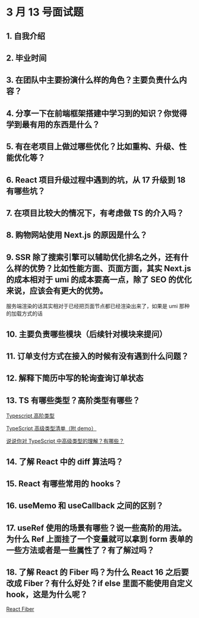 # 3 月 13 号面试题

## 1. 自我介绍

## 2. 毕业时间

## 3. 在团队中主要扮演什么样的角色？主要负责什么内容？

## 4. 分享一下在前端框架搭建中学习到的知识？你觉得学到最有用的东西是什么？

## 5. 有在老项目上做过哪些优化？比如重构、升级、性能优化等？

## 6. React 项目升级过程中遇到的坑，从 17 升级到 18 有哪些坑？

## 7. 在项目比较大的情况下，有考虑做 TS 的介入吗？

## 8. 购物网站使用 Next.js 的原因是什么？

## 9. SSR 除了搜索引擎可以辅助优化排名之外，还有什么样的优势？比如性能方面、页面方面，其实 Next.js 的成本相对于 umi 的成本要高一点，除了 SEO 的优化来说，应该会有更大的优势。

服务端渲染的话其实相对于已经把页面节点都已经渲染出来了，如果是 umi 那种 的加载方式的话

## 10. 主要负责哪些模块（后续针对模块来提问）

## 11. 订单支付方式在接入的时候有没有遇到什么问题？

## 12. 解释下简历中写的轮询查询订单状态

## 13. TS 有哪些类型？高阶类型有哪些？

[Typescript 高阶类型](https://juejin.cn/post/6844903879822278664)

[TypeScript 高级类型清单（附 demo）](https://www.freecodecamp.org/chinese/news/advanced-typescript-types-cheatsheet/)

[说说你对 TypeScript 中高级类型的理解？有哪些？](https://vue3js.cn/interview/typescript/high%20type.html#%E4%BA%8C%E3%80%81%E6%9C%89%E5%93%AA%E4%BA%9B)

## 14. 了解 React 中的 diff 算法吗？

## 15. React 有哪些常用的 hooks？

## 16. useMemo 和 useCallback 之间的区别？

## 17. useRef 使用的场景有哪些？说一些高阶的用法。为什么 Ref 上面挂了一个变量就可以拿到 form 表单的一些方法或者是一些属性了？有了解过吗？

## 18. 了解 React 的 Fiber 吗？为什么 React 16 之后要改成 Fiber？有什么好处？if else 里面不能使用自定义 hook，这是为什么呢？

[React Fiber](https://juejin.cn/post/6844903546430392992)
